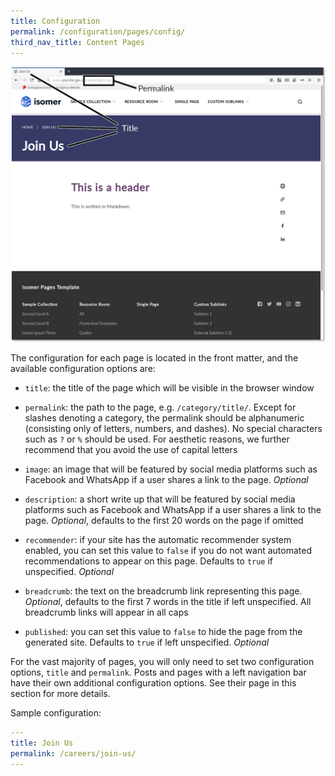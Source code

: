 ```yaml
---
title: Configuration
permalink: /configuration/pages/config/
third_nav_title: Content Pages
---
```

![Screenshot of an Isomer page with components labelled](/images/config/page-labelled.png)

The configuration for each page is located in the front matter, and the available configuration options are:

* `title`: the title of the page which will be visible in the browser window

* `permalink`: the path to the page, e.g. `/category/title/`. Except for slashes denoting a category, the permalink should be alphanumeric (consisting only of letters, numbers, and dashes). No special characters such as `?` or `%` should be used. For aesthetic reasons, we further recommend that you avoid the use of capital letters

* `image`: an image that will be featured by social media platforms such as Facebook and WhatsApp if a user shares a link to the page. *Optional*

* `description`: a short write up that will be featured by social media platforms such as Facebook and WhatsApp if a user shares a link to the page. *Optional*, defaults to the first 20 words on the page if omitted

* `recommender`: if your site has the automatic recommender system enabled, you can set this value to `false` if you do not want automated recommendations to appear on this page. Defaults to `true` if unspecified. *Optional*

* `breadcrumb`: the text on the breadcrumb link representing this page. *Optional*, defaults to the first 7 words in the title if left unspecified. All breadcrumb links will appear in all caps

* `published`: you can set this value to `false` to hide the page from the generated site. Defaults to `true` if left unspecified. *Optional*

For the vast majority of pages, you will only need to set two configuration options, `title` and `permalink`. Posts and pages with a left navigation bar have their own additional configuration options. See their page in this section for more details.

Sample configuration:

```yml
---
title: Join Us
permalink: /careers/join-us/
---
```